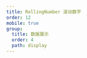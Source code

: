 ```yaml
---
title: RollingNumber 滚动数字
order: 12
mobile: true
group:
  title: 数据展示
  order: 4
  path: display
---
```


<code src="../demo/RollingNumber.jsx"></code>
<API src="../src/RollingNumber.tsx"></API>
